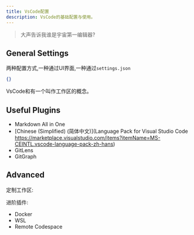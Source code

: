 ```yaml
---
title: VsCode配置
description: VsCode的基础配置与使用。
---
```


> 大声告诉我谁是宇宙第一编辑器?

## General Settings

两种配置方式,一种通过UI界面,一种通过`settings.json`
```json
{}
```
VsCode和有一个叫作工作区的概念。


## Useful Plugins

- Markdown All in One
- [Chinese (Simplified) (简体中文)](Language Pack for Visual Studio Code
https://marketplace.visualstudio.com/items?itemName=MS-CEINTL.vscode-language-pack-zh-hans)
- GitLens
- GitGraph
  
## Advanced 

定制工作区:


进阶插件:
- Docker
- WSL
- Remote Codespace
